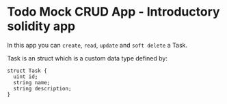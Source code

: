 # Todo Mock CRUD App - Introductory solidity app 

In this app you can ```create```, ```read```, ```update``` and ```soft delete``` a Task.

Task is an struct which is a custom data type defined by:

```
struct Task {
  uint id;
  string name;
  string description;
}
```
